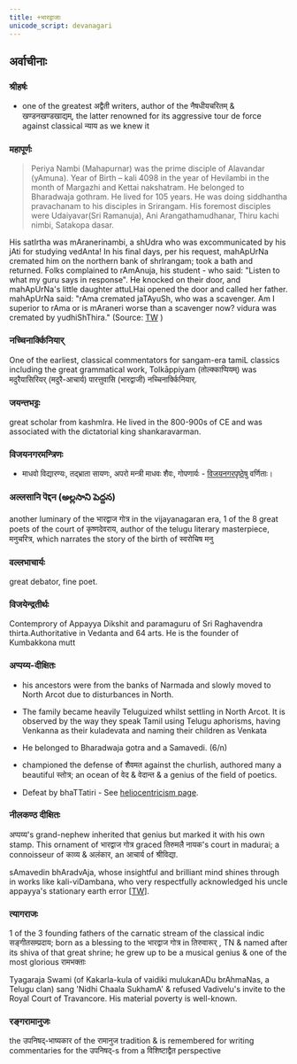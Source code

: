 ```yaml
---
title: +भारद्वाजाः
unicode_script: devanagari
---
```


## अर्वाचीनाः
### श्रीहर्षः
- one of the greatest अद्वैती writers, author of the नैषधीयचरितम् & खण्डनखण्डखाद्यम्, the latter renowned for its aggressive tour de force against classical न्याय as we knew it

### महापूर्णः
> Periya Nambi (Mahapurnar) was the prime disciple of Alavandar (yAmuna). Year of Birth – kali 4098 in the year of Hevilambi in the month of Margazhi and Kettai nakshatram. He belonged to Bharadwaja gothram. He lived for 105 years. He was doing siddhantha pravachanam to his disciples in Srirangam. His foremost disciples were Udaiyavar(Sri Ramanuja), Ani Arangathamudhanar, Thiru kachi nimbi, Satakopa dasar.

His satIrtha was mAranerinambi, a shUdra who was excommunicated by his jAti for studying vedAnta! In his final days, per his request, mahApUrNa cremated him on the northern bank of shrIrangam; took a bath and returned. Folks complained to rAmAnuja, his student - who said: "Listen to what my guru says in response". He knocked on their door, and mahApUrNa's little daughter attuLHai opened the door and called her father. mahApUrNa said: "rAma cremated jaTAyuSh, who was a scavenger. Am I superior to rAma or is mAraneri worse than a scavenger now? vidura was cremated by yudhiShThira." (Source: [TW](https://www.youtube.com/watch?v=crmarIYGSR8)
)

### नच्चिनार्क्किनियार्
One of the earliest, classical commentators for sangam-era tamiL classics including the great grammatical work, Tolkāppiyam (तोल्क्काप्पियम्) was मदुरैयासिरियर् (मदुरै-आचार्य) पारत्तुवासि (भारद्वाजी) नच्चिनार्क्किनियार्.

### जयन्तभट्टः
great scholar from kashmIra. He lived in the 800-900s of CE and was associated with
the dictatorial king shankaravarman.

### विजयनगरमन्त्रिणः
- माधवो विद्यारण्यः, तद्भ्राता सायणः, अपरो मन्त्री माधवः शैवः, गोपणार्यः - [विजयनगरपृष्ठेषु](/notes/history/paganology/Aryan/indo-iranian/indo-aryan/persons/xatra/vijayanagara/1_Founder_age/) वर्णिताः।

### अल्लसानि पॆद्दन (అల్లసాని పెద్దన)
another luminary of the भारद्वाज गोत्र in the vijayanagaran era, 1 of the 8 great poets of the court of कृष्णदेवराय, author of the telugu literary masterpiece, मनुचरित्र, which narrates the story of the birth of स्वरोचिष मनु

### वल्लभाचार्यः
great debator, fine poet.  

### विजयेन्द्रतीर्थः
Contemprory of Appayya Dikshit and paramaguru of Sri Raghavendra thirta.Authoritative in Vedanta and 64 arts. He is the founder of Kumbakkona  mutt

### अप्पय्य-दीक्षितः
- his ancestors were from the banks of Narmada and slowly moved to North Arcot due to disturbances in North.
- The family became heavily Teluguized whilst settling in North Arcot. It is observed by the way they speak Tamil using Telugu aphorisms, having Venkanna as their kuladevata and naming their children as Venkata
- He belonged to Bharadwaja gotra and a Samavedi. (6/n)
- championed the defense of शैवमत against the churlish, authored many a beautiful स्तोत्र; an ocean of वेद & वेदान्त & a genius of the field of poetics.

- Defeat by bhaTTatiri - See [heliocentricism page](/jyotiSham/history/heliocentrism/).



### नीलकण्ठ दीक्षितः
अप्पय्य's grand-nephew inherited that genius but marked it with his own stamp. This ornament of भारद्वाज गोत्र graced तिरुमलै नायक's court in madurai; a connoisseur of काव्य & अलंकार, an आचार्य of श्रीविद्या.

sAmavedin bhAradvAja, whose insightful and brilliant mind shines through in works like kali-viDambana, who very respectfully acknowledged his uncle appayya's stationary earth error \[[TW](https://twitter.com/blog_supplement/status/878469240298381313)\].


### त्यागराजः
1 of the 3 founding fathers of the carnatic stream of the classical indic सङ्गीतसम्प्रदाय; born as a blessing to the भारद्वाज गोत्र in तिरुवारूर् , TN & named after its shiva of that great shrine; he grew up to be a musical genius & one of the most glorious रामभक्ताः

Tyagaraja Swami (of Kakarla-kula of vaidiki mulukanADu brAhmaNas, a Telugu clan) sang 'Nidhi Chaala SukhamA' & refused Vadivelu's invite to the Royal Court of Travancore. His material poverty is well-known.

### रङ्गरामानुजः
the उपनिषद्-भाष्यकार of the रामानुज tradition & is remembered for writing commentaries for the उपनिषद्-s from a विशिष्टाद्वैत perspective
